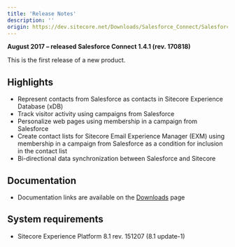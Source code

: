 ```yaml
---
title: 'Release Notes'
description: ''
origin: https://dev.sitecore.net/Downloads/Salesforce_Connect/Salesforce_Connect_1/Salesforce_Connect_1_4_1/Release_Notes
---
```


**August 2017 – released Salesforce Connect 1.4.1 (rev. 170818)**

This is the first release of a new product.

## Highlights

- Represent contacts from Salesforce as contacts in Sitecore Experience Database (xDB)
- Track visitor activity using campaigns from Salesforce
- Personalize web pages using membership in a campaign from Salesforce
- Create contact lists for Sitecore Email Experience Manager (EXM) using membership in a campaign from Salesforce as a condition for inclusion in the contact list
- Bi-directional data synchronization between Salesforce and Sitecore

## Documentation

- Documentation links are available on the [Downloads](/downloads/Salesforce_Connect/Salesforce_Connect_1/Salesforce_Connect_1_4_1) page

## System requirements

- Sitecore Experience Platform 8.1 rev. 151207 (8.1 update-1)
